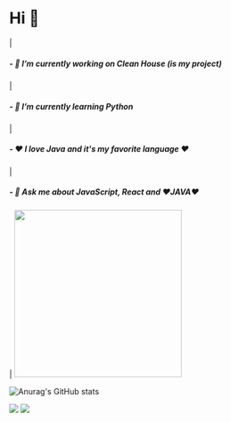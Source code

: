 




 <h1> Hi 👋 </h1>|
<h5>- 🔭 I’m currently working on Clean House (is my project)</h5>|
<h5>- 🌱 I’m currently learning Python</h5> |
<h5>- ❤️ I love Java and it's my favorite language ❤️</h5>  |
<h5>- 💬 Ask me about JavaScript, React and ❤️JAVA❤️</h5>  |  <img src="https://ouch-cdn.icons8.com/preview/812/6f20c062-d79f-4269-b43e-9d8510fedacc.png" width=300 height=300/> 


 ![Anurag's GitHub stats](https://github-readme-stats.vercel.app/api?username=anuraghazra&show_icons=true&theme=dracula)
      
      
[<img src="https://img.shields.io/badge/linkedin-%230077B5.svg?&style=for-the-badge&logo=linkedin&logoColor=white" />](https://www.linkedin.com/in/rian-m-9535b9116/) [<img src = "https://img.shields.io/badge/instagram-%23E4405F.svg?&style=for-the-badge&logo=instagram&logoColor=white">](https://www.instagram.com/rian_mendes5/)      
